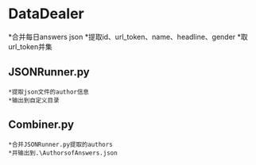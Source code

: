 DataDealer
========
*合并每日answers json
*提取id、url_token、name、headline、gender
*取url_token并集

## JSONRunner.py
	*提取json文件的author信息
	*输出到自定义目录

## Combiner.py
	*合并JSONRunner.py提取的authors
	*并输出到.\AuthorsofAnswers.json
